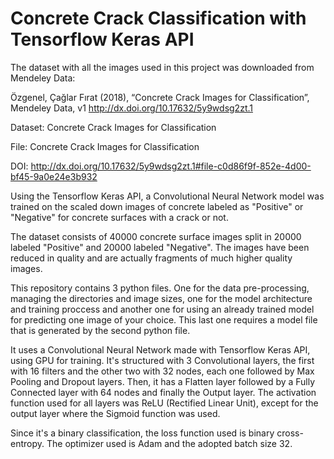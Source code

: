 # Concrete Crack Classification with Tensorflow Keras API

The dataset with all the images used in this project was downloaded from Mendeley Data:

Özgenel, Çağlar Fırat (2018), “Concrete Crack Images for Classification”, Mendeley Data, v1
http://dx.doi.org/10.17632/5y9wdsg2zt.1

Dataset: Concrete Crack Images for Classification

File: Concrete Crack Images for Classification

DOI: http://dx.doi.org/10.17632/5y9wdsg2zt.1#file-c0d86f9f-852e-4d00-bf45-9a0e24e3b932


Using the Tensorflow Keras API, a Convolutional Neural Network model was trained on the scaled down images of concrete labeled as "Positive" or "Negative" for concrete surfaces with a crack or not. 

The dataset consists of 40000 concrete surface images split in 20000 labeled "Positive" and 20000 labeled "Negative". The images have been reduced in quality and are actually fragments of much higher quality images.

This repository contains 3 python files. One for the data pre-processing, managing the directories and image sizes, one for the model architecture and training proccess and another one for using an already trained model for predicting one image of your choice. This last one requires a model file that is generated by the second python file.

It uses a Convolutional Neural Network made with Tensorflow Keras API, using GPU for training. It's structured with 3 Convolutional layers, the first with 16 filters and the other two with 32 nodes, each one followed by Max Pooling and Dropout layers. Then, it has a Flatten layer followed by a Fully Connected layer with 64 nodes and finally the Output layer. The activation function used for all layers was ReLU (Rectified Linear Unit), except for the output layer where the Sigmoid function was used.

Since it's a binary classification, the loss function used is binary cross-entropy. The optimizer used is Adam and the adopted batch size 32.

